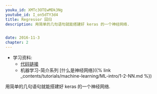 ```yaml
---
youku_id: XMTc3OTEwMDk3Ng
youtube_id: I_on5dTY3d4
title: Regressor 回归
description: 用简单的几句语句就能搭建好 keras 的一个神经网络.


date: 2016-11-3
chapter: 2
---
```

* 学习资料:
  * [代码链接](https://github.com/MorvanZhou/tutorials/blob/master/kerasTUT/4-regressor_example.py)
  * 机器学习-简介系列 [什么是神经网络]({% link _contents/tutorials/machine-learning/ML-intro/1-2-NN.md %})
  
用简单的几句语句就能搭建好 keras 的一个神经网络.
